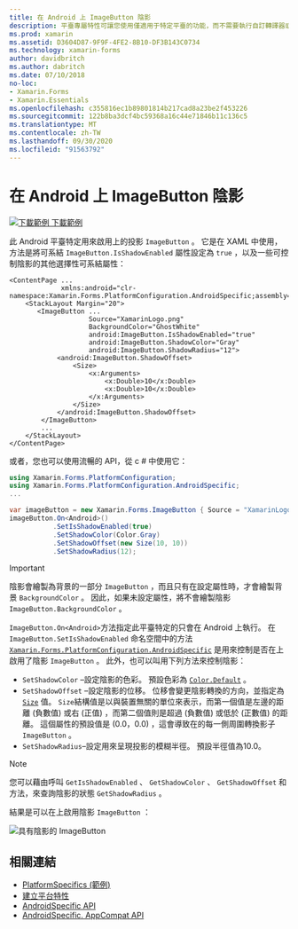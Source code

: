 ```yaml
---
title: 在 Android 上 ImageButton 陰影
description: 平臺專屬特性可讓您使用僅適用于特定平臺的功能，而不需要執行自訂轉譯器或效果。 本文說明如何使用可在 ImageButton 上啟用陰影的 Android 平臺特定。
ms.prod: xamarin
ms.assetid: D3604D87-9F9F-4FE2-8B10-DF3B143C0734
ms.technology: xamarin-forms
author: davidbritch
ms.author: dabritch
ms.date: 07/10/2018
no-loc:
- Xamarin.Forms
- Xamarin.Essentials
ms.openlocfilehash: c355816ec1b89801814b217cad8a23be2f453226
ms.sourcegitcommit: 122b8ba3dcf4bc59368a16c44e71846b11c136c5
ms.translationtype: MT
ms.contentlocale: zh-TW
ms.lasthandoff: 09/30/2020
ms.locfileid: "91563792"
---
```

# <a name="imagebutton-drop-shadows-on-android"></a>在 Android 上 ImageButton 陰影

[![下載範例](~/media/shared/download.png) 下載範例](https://docs.microsoft.com/samples/xamarin/xamarin-forms-samples/userinterface-platformspecifics)

此 Android 平臺特定用來啟用上的投影 `ImageButton` 。 它是在 XAML 中使用，方法是將可系結 `ImageButton.IsShadowEnabled` 屬性設定為 `true` ，以及一些可控制陰影的其他選擇性可系結屬性：

```xaml
<ContentPage ...
             xmlns:android="clr-namespace:Xamarin.Forms.PlatformConfiguration.AndroidSpecific;assembly=Xamarin.Forms.Core">
    <StackLayout Margin="20">
       <ImageButton ...
                    Source="XamarinLogo.png"
                    BackgroundColor="GhostWhite"
                    android:ImageButton.IsShadowEnabled="true"
                    android:ImageButton.ShadowColor="Gray"
                    android:ImageButton.ShadowRadius="12">
            <android:ImageButton.ShadowOffset>
                <Size>
                    <x:Arguments>
                        <x:Double>10</x:Double>
                        <x:Double>10</x:Double>
                    </x:Arguments>
                </Size>
            </android:ImageButton.ShadowOffset>
        </ImageButton>
        ...
    </StackLayout>
</ContentPage>
```

或者，您也可以使用流暢的 API，從 c # 中使用它：

```csharp
using Xamarin.Forms.PlatformConfiguration;
using Xamarin.Forms.PlatformConfiguration.AndroidSpecific;
...

var imageButton = new Xamarin.Forms.ImageButton { Source = "XamarinLogo.png", BackgroundColor = Color.GhostWhite, ... };
imageButton.On<Android>()
           .SetIsShadowEnabled(true)
           .SetShadowColor(Color.Gray)
           .SetShadowOffset(new Size(10, 10))
           .SetShadowRadius(12);
```

> [!IMPORTANT]
> 陰影會繪製為背景的一部分 `ImageButton` ，而且只有在設定屬性時，才會繪製背景 `BackgroundColor` 。 因此，如果未設定屬性，將不會繪製陰影 `ImageButton.BackgroundColor` 。

`ImageButton.On<Android>`方法指定此平臺特定的只會在 Android 上執行。 在 `ImageButton.SetIsShadowEnabled` 命名空間中的方法 [`Xamarin.Forms.PlatformConfiguration.AndroidSpecific`](xref:Xamarin.Forms.PlatformConfiguration.AndroidSpecific) 是用來控制是否在上啟用了陰影 `ImageButton` 。 此外，也可以叫用下列方法來控制陰影：

- `SetShadowColor` –設定陰影的色彩。 預設色彩為 [`Color.Default`](xref:Xamarin.Forms.Color.Default*) 。
- `SetShadowOffset` –設定陰影的位移。 位移會變更陰影轉換的方向，並指定為 [`Size`](xref:Xamarin.Forms.Size) 值。 `Size`結構值是以與裝置無關的單位來表示，而第一個值是左邊的距離 (負數值) 或右 (正值) ，而第二個值則是超過 (負數值) 或低於 (正數值) 的距離。 這個屬性的預設值是 (0.0，0.0) ，這會導致在的每一側周圍轉換影子 `ImageButton` 。
- `SetShadowRadius`–設定用來呈現投影的模糊半徑。 預設半徑值為10.0。

> [!NOTE]
> 您可以藉由呼叫 `GetIsShadowEnabled` 、 `GetShadowColor` 、 `GetShadowOffset` 和方法，來查詢陰影的狀態 `GetShadowRadius` 。

結果是可以在上啟用陰影 `ImageButton` ：

![具有陰影的 ImageButton](imagebutton-drop-shadow-images/imagebutton-drop-shadow.png)

## <a name="related-links"></a>相關連結

- [PlatformSpecifics (範例) ](/samples/xamarin/xamarin-forms-samples/userinterface-platformspecifics)
- [建立平台特性](~/xamarin-forms/platform/platform-specifics/index.md#creating-platform-specifics)
- [AndroidSpecific API](xref:Xamarin.Forms.PlatformConfiguration.AndroidSpecific)
- [AndroidSpecific. AppCompat API](xref:Xamarin.Forms.PlatformConfiguration.AndroidSpecific.AppCompat)